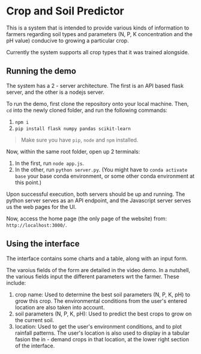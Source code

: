 # Crop and Soil Predictor

This is a system that is intended to provide various kinds of information to farmers regarding soil types and parameters (N, P, K concentration and the pH value) conducive to growing a particular crop.

Currently the system supports all crop types that it was trained alongside.

## Running the demo

The system has a 2 - server architecture. The first is an API based flask server, and the other is a nodejs server.

To run the demo, first clone the repository onto your local machine. Then, `cd` into the newly cloned folder, and run the following commands:

1. `npm i`
2. `pip install flask numpy pandas scikit-learn`

> Make sure you have `pip`, `node` and `npm` installed.

Now, within the same root folder, open up 2 terminals:

1. In the first, run `node app.js`.
2. In the other, run `python server.py`. (You might have to `conda activate base` your base conda environment, or some other conda environment at this point.)

Upon successful execution, both servers should be up and running. The python server serves as an API endpoint, and the Javascript server serves us the web pages for the UI.

Now, access the home page (the only page of the website) from: `http://localhost:3000/`.

## Using the interface

The interface contains some charts and a table, along with an input form.

The varoius fields of the form are detailed in the video demo. In a nutshell, the various fields input the different parameters wrt the farmer. These include:

1. crop name: Used to determine the best soil parameters (N, P, K, pH) to grow this crop. The environmental conditions from the user's entered location are also taken into account.
2. soil parameters (N, P, K, pH): Used to predict the best crops to grow on the current soil.
3. location: Used to get the user's environment conditions, and to plot rainfall patterns. The user's location is also used to display in a tabular fasion the in - demand crops in that location, at the lower right section of the interface.